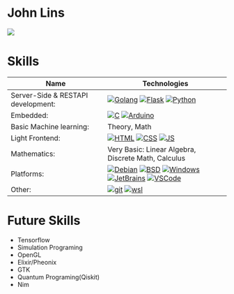 # John Lins
<img src="https://img.shields.io/github/followers/johnlins?style=social"/>
<a href="https://scrapbook.hackclub.com/JohnLins"><img src=""/></a>

<!--
# Projects
|  **Name** |  **Description** | **Status** |
|-|-|-|
|[![example](https://img.shields.io/static/v1?label=&message=Example&color=000605&logo=github&logoColor=white&labelColor=000605)](https://github.com/johnlins/)|Example...|<img src="https://img.shields.io/github/commit-activity/m/johnlins/JohnLins"/> <img src="https://img.shields.io/aur/last-modified/JohnLins"/>
||
||

:warning: Most of my projects are private, please ping me and we can talk about it.
# Private Projects
|  **Name** |  **Description** | **Status** |
|-|-|-|
||
||
||

-->

# Skills
|  **Name** |  **Technologies** |
|-|-|
|Server-Side & RESTAPI development:|[![Golang](https://img.shields.io/static/v1?label=&message=Golang&color=00ADD8&logo=go&logoColor=white)]() [![Flask](https://img.shields.io/static/v1?label=&message=(some)%20Flask&color=black&logo=flask&logoColor=white)]() [![Python](https://img.shields.io/static/v1?label=&message=Python&color=3C78A9&logo=python&logoColor=white)]()
|Embedded:|[![C](https://img.shields.io/static/v1?label=&message=C&color=A8B9CC&logo=C&logoColor=white)]() [![Arduino](https://img.shields.io/static/v1?label=&message=(some)%20arduino&color=52C0F2&logo=arduino&logoColor=white)]()
|Basic Machine learning:|Theory, Math
|Light Frontend:|[![HTML](https://img.shields.io/static/v1?label=&message=HTML&color=E34F26&logo=html5&logoColor=white)]() [![CSS](https://img.shields.io/static/v1?label=&message=CSS&color=1572B6&logo=css3&logoColor=white)]() [![JS](https://img.shields.io/static/v1?label=&message=(some)%20JavaScript&color=F7DF1E&logo=javascript&logoColor=white)]()
|Mathematics:|Very Basic: Linear Algebra, Discrete Math, Calculus
|Platforms:| [![Debian](https://img.shields.io/static/v1?label=&message=Debian&color=A81D33&logo=debian&logoColor=white)]() [![BSD](https://img.shields.io/static/v1?label=&message=BSD&color=AB2B28&logo=freebsd&logoColor=white)]() [![Windows](https://img.shields.io/static/v1?label=&message=Windows&color=0078D6&logo=windows&logoColor=white)]() [![JetBrains](https://img.shields.io/static/v1?label=&message=JetBrains&color=000000&logo=jetbrains&logoColor=white)]() [![VSCode](https://img.shields.io/static/v1?label=&message=VSCode&color=52C0F2&logo=visualstudio&logoColor=white)]()
|Other:| [![git](https://img.shields.io/static/v1?label=&message=Git&color=red&logo=git&logoColor=white)]() [![wsl](https://img.shields.io/static/v1?label=&message=WSL&color=blue&logo=linux&logoColor=white)]()

# Future Skills
- Tensorflow
- Simulation Programing
- OpenGL
- Elixir/Pheonix
- GTK
- Quantum Programing(Qiskit)
- Nim
<!--
# Hobbies outside of programming
- 🍌 Growing tropical banana plants (Apple Bananas & Lady Finger Bananas)
- ➗ Studying mathematical concepts (Linear Algebra, Discrete Math, Calculus)
- ⚙️ Tinkering with Hardware (Arduino, Onion Omega, ESP32)
- 🥘 Cooking 
- 📊 Sharpening marketing and SEO skills
-->
